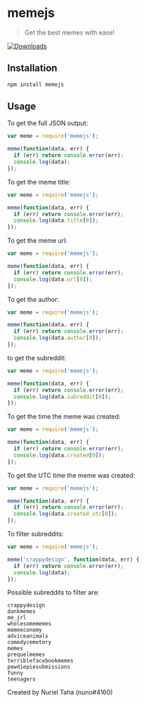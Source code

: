 # memejs
> Get the best memes with ease!

[![Downloads](https://badgen.net/npm/dt/memejs)](https://www.npmjs.com/package/memejs)

## Installation
```bash
npm install memejs
```

## Usage
To get the full JSON output:
```js
var meme = require('memejs');

meme(function(data, err) {
  if (err) return console.error(err);
  console.log(data);
});
```
To get the meme title:
```js
var meme = require('memejs');

meme(function(data, err) {
  if (err) return console.error(err);
  console.log(data.title[0]);
});
```
To get the meme url:
```js
var meme = require('memejs');

meme(function(data, err) {
  if (err) return console.error(err);
  console.log(data.url[0]);
});
```
To get the author:
```js
var meme = require('memejs');

meme(function(data, err) {
  if (err) return console.error(err);
  console.log(data.author[0]);
});
```
to get the subreddit:
```js
var meme = require('memejs');

meme(function(data, err) {
  if (err) return console.error(err);
  console.log(data.subreddit[0]);
});
```
To get the time the meme was created:
```js
var meme = require('memejs');

meme(function(data, err) {
  if (err) return console.error(err);
  console.log(data.created[0]);
});
```
To get the UTC time the meme was created:
```js
var meme = require('memejs');

meme(function(data, err) {
  if (err) return console.error(err);
  console.log(data.created_utc[0]);
});
```
To filter subreddits:
```js
var meme = require('memejs');

meme('crappydesign', function(data, err) {
  if (err) return console.error(err);
  console.log(data);
});
```
Possible subreddits to filter are:
```
crappydesign
dankmemes
me_irl
wholesomememes
memeeconomy
adviceanimals
comedycemetery
memes
prequelmemes
terriblefacebookmemes
pewdiepiesubmissions
funny
teenagers
```
Created by Nuriel Taha (nuno#4160)
